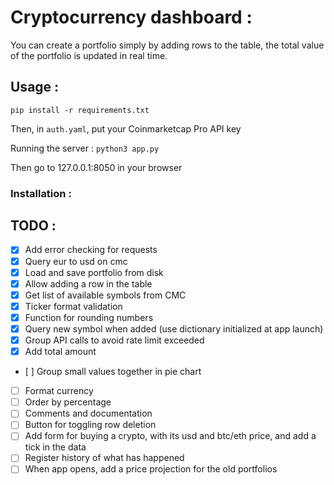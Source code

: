 # Cryptocurrency dashboard :
You can create a portfolio simply by adding rows to the table, the total
value of the portfolio is updated in real time.
## Usage : 

`pip install -r requirements.txt`

Then, in `auth.yaml`, put your Coinmarketcap Pro API key

Running the server : 
`python3 app.py`

Then go to 127.0.0.1:8050 in your browser 

### Installation :
## TODO :
- [x] Add error checking for requests
- [x] Query eur to usd on cmc
- [x] Load and save portfolio from disk
- [x] Allow adding a row in the table
- [x] Get list of available symbols from CMC
- [x] Ticker format validation
- [x] Function for rounding numbers
- [x] Query new symbol when added (use dictionary initialized at app launch)
- [x] Group API calls to avoid rate limit exceeded
- [x] Add total amount
- [ ] Group small values together in pie chart
- [ ] Format currency
- [ ] Order by percentage
- [ ] Comments and documentation
- [ ] Button for toggling row deletion
- [ ] Add form for buying a crypto, with its usd and btc/eth price,
and add a tick in the data
- [ ] Register history of what has happened
- [ ] When app opens, add a price projection for the old portfolios
